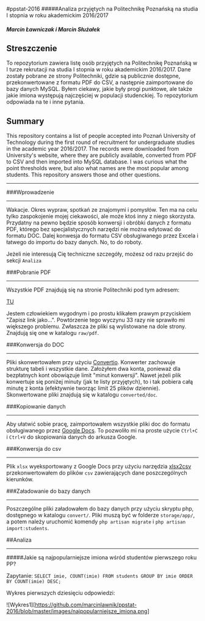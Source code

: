 #ppstat-2016
#####Analiza przyjętych na Politechnikę Poznańską na studia I stopnia w roku akademickim 2016/2017
##### Marcin Ławniczak i Marcin Służałek

Streszczenie
---
To repozytorium zawiera listę osób przyjętych na Politechnikę Poznańską w I
turze rekrutacji na studia I stopnia w roku akademickim 2016/2017. Dane zostały
pobrane ze strony Politechniki, gdzie są publicznie dostępne, przekonwertowane
z formatu PDF do CSV, a następnie zaimportowane do bazy danych MySQL. Byłem 
ciekawy, jakie były progi punktowe, ale także jakie imiona występują 
najczęściej w populacji studenckiej. To repozytorium odpowiada na te i inne
pytania.

Summary
---
This repository contains a list of people accepted into Poznań University of
Technology during the first round of recruitment for undergraduate studies in
the academic year 2016/2017.  The records were downloaded from University's
website, where they are publicly available, converted from PDF to CSV and then
imported into MySQL database. I was curious what the point thresholds were, but
also what names are the most popular among students. This repository answers
those and other questions.

---
###Wprowadzenie

---
Wakacje. Okres wypraw, spotkań ze znajomymi i pomysłów. Ten ma na celu tylko
zaspokojenie mojej ciekawości, ale może ktoś inny z niego skorzysta. Przydatny
na pewno będzie sposób konwersji i obróbki danych z formatu PDF, którego bez
specjalistycznych narzędzi nie można edytować do formatu DOC. Dalej konwesja do
formatu CSV obsługiwanego przez Excela i łatwego do importu do bazy danych.
No, to do roboty.

Jeżeli nie interesują Cię techniczne szczegóły, możesz od razu przejść do
sekcji `Analiza`

###Pobranie PDF

---
Wszystkie PDF znajdują się na stronie Politechniki pod tym adresem:

[TU](http://www.put.poznan.pl/pl/studia-i-i-ii-stopnia/listy-przyjetych)

Jestem człowiekiem wygodnym i po prostu klikałem prawym przyciskiem
"Zapisz link jako...". Powtórzenie tego wyczynu 33 razy nie sprawiło mi
większego problemu. Zwłaszcza że pliki są wylistowane na dole strony.
Znajdują się one w katalogu `raw/pdf`.

###Konwersja do DOC

---
Pliki skonwertowałem przy użyciu [Convertio](https://convertio.co/pl/).
Konwerter zachowuje strukturę tabeli i wszystkie dane. Założyłem dwa konta,
ponieważ dla bezpłatnych kont obowiązuje limit "minut konwersji". Nawet jeżeli
plik konwertuje się poniżej minuty (jak te listy przyjętych), to i tak pobiera
całą minutę z konta (efektywnie tworząc limit 25 plików dziennie). 
Skonwertowane pliki znajdują się w katalogu `converted/doc`.

###Kopiowanie danych

---
Aby ułatwić sobie pracę, zaimportowałem wszystkie pliki doc do formatu
obsługiwanego przez [Google Docs](https://docs.google.com). To pozwoliło mi na
proste użycie `Ctrl+C` i `Ctrl+V` do skopiowania danych do arkusza Google.


###Konwersja do csv

---
Plik `xlsx` wyeksportowany z Google Docs przy użyciu narzędzia
[xlsx2csv](https://github.com/dilshod/xlsx2csv) przekonwertowałem do plików
`csv` zawierających dane poszczególnych kierunków.
 
###Załadowanie do bazy danych

---
Poszczególne pliki załadowałem do bazy danych przy użyciu skryptu php, dostępnego
w katalogu `convert/`. Pliki muszą być w folderze `storage/app/`, a potem należy
uruchomić komendy `php artisan migrate` i `php artisan import:students`.


##Analiza

---
#####Jakie są najpopularniejsze imiona wśród studentów pierwszego roku PP?

Zapytanie: `SELECT imie, COUNT(imie) FROM students
            GROUP BY imie
            ORDER BY COUNT(imie) DESC;`

Wykres pierwszych dziesięciu odpowiedzi:

![Wykres1][https://github.com/marcinlawnik/ppstat-2016/blob/master/images/najpopularniejsze_imiona.png]